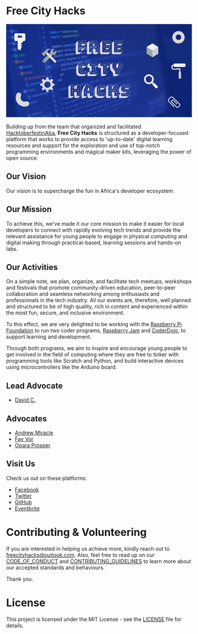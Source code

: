 # Free City Hacks

![Free City Hacks](files/img/icon-fch.jpg "icon-fch")

Building up from the team that organized and facilitated [HacktoberfestinAba](https://HacktoberfestinAba.github.io), **Free City Hacks** is structured as a developer-focused platform that works to provide access to 'up-to-date' digital learning resources and support for the exploration and use of top-notch programming environments and magical maker kits, leveraging the power of open source.

## Our Vision

Our vision is to supercharge the fun in Africa's developer ecosystem.

## Our Mission

To achieve this, we've made it our core mission to make it easier for local developers to connect with rapidly evolving tech trends and provide the relevant assistance for young people to engage in physical computing and digital making through practical-based, learning sessions and hands-on labs.

## Our Activities

On a simple note, we plan, organize, and facilitate tech meetups, workshops and festivals that promote community-driven education, peer-to-peer collaboration and seamless networking among enthusiasts and professionals in the tech industry. All our events are, therefore, well planned and structured to be of high quality, rich in content and experienced within the most fun, secure, and inclusive environment.

To this effect, we are very delighted to be working with the [Raspberry Pi Foundation](https://raspberrypi.org) to run two coder programs, [Raspberry Jam](https://raspberrypi.org/jam) and [CoderDojo](https://coderdojo.com), to support learning and development.

Through both programs, we aim to inspire and encourage young people to get involved in the field of computing where they are free to tinker with programming tools like Scratch and Python, and build interactive devices using microcontrollers like the Arduino board.

## Lead Advocate

* [David C.](https://github.com/davidconoh)
 
## Advocates

* [Andrew Miracle](https://github.com/koolamusic)
* [Fay Vor](https://github.com/phavor)
* [Opara Prosper](https://github.com/OPARA-PROSPER)


## Visit Us

Check us out on these platforms:

* [Facebook](https://facebook.com/freecityhacks)
* [Twitter](https://twitter.com/freecityhacks)
* [GitHub](https://github.com/freecityhacks)
* [Eventbrite](https://freecityhacks.eventbrite.com)
 
# Contributing & Volunteering

If you are interested in helping us achieve more, kindly reach out to [freecityhacks@outlook.com](mailto://freecityhacks@outlook.com). Also, feel free to read up on our [CODE_OF_CONDUCT](https://github.com/freecityhacks/fch-docs/blob/master/CODE_OF_CONDUCT.md) and [CONTRIBUTING_GUIDELINES](https://github.com/freecityhacks/fch-docs/blob/master/CONTRIBUTING.md) to learn more about our accepted standards and behaviours.

Thank you.

# License

This project is licensed under the MIT License - see the [LICENSE](https://github.com/freecityhacks/fch-docs/blob/master/LICENSE) file for details.